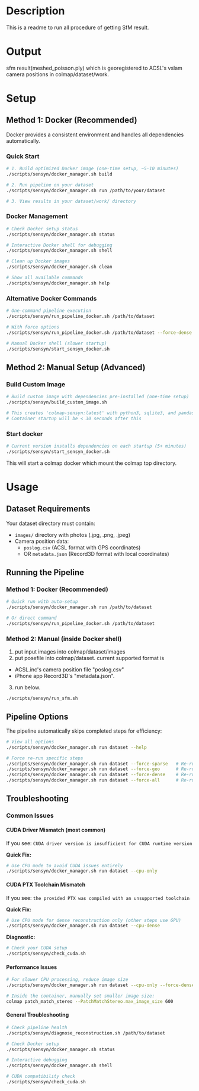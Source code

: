 # Description
This is a readme to run all procedure of getting SfM result.

# Output
sfm result(meshed_poisson.ply) which is georegistered to ACSL's vslam camera positions in colmap/dataset/work.

# Setup

## Method 1: Docker (Recommended)
Docker provides a consistent environment and handles all dependencies automatically.

### Quick Start
```bash
# 1. Build optimized Docker image (one-time setup, ~5-10 minutes)
./scripts/sensyn/docker_manager.sh build

# 2. Run pipeline on your dataset
./scripts/sensyn/docker_manager.sh run /path/to/your/dataset

# 3. View results in your dataset/work/ directory
```

### Docker Management
```bash
# Check Docker setup status
./scripts/sensyn/docker_manager.sh status

# Interactive Docker shell for debugging
./scripts/sensyn/docker_manager.sh shell

# Clean up Docker images
./scripts/sensyn/docker_manager.sh clean

# Show all available commands
./scripts/sensyn/docker_manager.sh help
```

### Alternative Docker Commands
```bash
# One-command pipeline execution
./scripts/sensyn/run_pipeline_docker.sh /path/to/dataset

# With force options
./scripts/sensyn/run_pipeline_docker.sh /path/to/dataset --force-dense

# Manual Docker shell (slower startup)
./scripts/sensyn/start_sensyn_docker.sh
```

## Method 2: Manual Setup (Advanced)
### Build Custom Image 
```bash
# Build custom image with dependencies pre-installed (one-time setup)
./scripts/sensyn/build_custom_image.sh

# This creates 'colmap-sensyn:latest' with python3, sqlite3, and pandas pre-installed
# Container startup will be < 30 seconds after this
```

### Start docker
```bash
# Current version installs dependencies on each startup (5+ minutes)
./scripts/sensyn/start_sensyn_docker.sh
```
This will start a colmap docker which mount the colmap top directory.

# Usage

## Dataset Requirements
Your dataset directory must contain:
- `images/` directory with photos (.jpg, .png, .jpeg)
- Camera position data:
  - `poslog.csv` (ACSL format with GPS coordinates)
  - OR `metadata.json` (Record3D format with local coordinates)

## Running the Pipeline

### Method 1: Docker (Recommended)
```bash
# Quick run with auto-setup
./scripts/sensyn/docker_manager.sh run /path/to/dataset

# Or direct command
./scripts/sensyn/run_pipeline_docker.sh /path/to/dataset
```

### Method 2: Manual (inside Docker shell)
1. put input images into colmap/dataset/images
2. put posefile into colmap/dataset. current supported format is
  - ACSL.inc's camera position file "poslog.csv" 
  - iPhone app Record3D's "metadata.json".
3. run below.
```
./scripts/sensyn/run_sfm.sh
```

## Pipeline Options
The pipeline automatically skips completed steps for efficiency:

```bash
# View all options
./scripts/sensyn/docker_manager.sh run dataset --help

# Force re-run specific steps
./scripts/sensyn/docker_manager.sh run dataset --force-sparse   # Re-run feature extraction and matching
./scripts/sensyn/docker_manager.sh run dataset --force-geo      # Re-run georegistration  
./scripts/sensyn/docker_manager.sh run dataset --force-dense    # Re-run dense reconstruction
./scripts/sensyn/docker_manager.sh run dataset --force-all      # Re-run everything
```

## Troubleshooting

### Common Issues

#### CUDA Driver Mismatch (most common)
If you see: `CUDA driver version is insufficient for CUDA runtime version`

**Quick Fix:**
```bash
# Use CPU mode to avoid CUDA issues entirely
./scripts/sensyn/docker_manager.sh run dataset --cpu-only
```

#### CUDA PTX Toolchain Mismatch
If you see: `the provided PTX was compiled with an unsupported toolchain`

**Quick Fix:**
```bash
# Use CPU mode for dense reconstruction only (other steps use GPU)
./scripts/sensyn/docker_manager.sh run dataset --cpu-dense
```

**Diagnostic:**
```bash
# Check your CUDA setup
./scripts/sensyn/check_cuda.sh
```

#### Performance Issues
```bash
# For slower CPU processing, reduce image size
./scripts/sensyn/docker_manager.sh run dataset --cpu-only --force-dense

# Inside the container, manually set smaller image size:
colmap patch_match_stereo --PatchMatchStereo.max_image_size 600
```

#### General Troubleshooting
```bash
# Check pipeline health
./scripts/sensyn/diagnose_reconstruction.sh /path/to/dataset

# Check Docker setup
./scripts/sensyn/docker_manager.sh status

# Interactive debugging
./scripts/sensyn/docker_manager.sh shell

# CUDA compatibility check
./scripts/sensyn/check_cuda.sh
```

